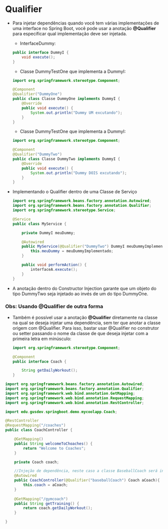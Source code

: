 # Qualifier

* Para injetar dependências quando você tem várias implementações de uma interface no Spring Boot, você pode usar a anotação **@Qualifier** para especificar qual implementação deve ser injetada.

    * InterfaceDummy:

    ```java
    public interface DummyI {
        void execute();
    }

    ```
    * Classe DummyTestOne que implementa a DummyI:
    ```java
    import org.springframework.stereotype.Component;

    @Component
    @Qualifier("DummyOne")
    public class Classe DummyOne implements DummyI {
        @Override
        public void execute() {
            System.out.println("Dummy UM excutando");
        }
    }
    ```
    * Classe DummyTestOne que implementa a DummyI:
    ```java
    import org.springframework.stereotype.Component;

    @Component
    @Qualifier("DummyTwo")
    public class Classe DummyTwo implements DummyI {
        @Override
        public void execute() {
            System.out.println("Dummy DOIS excutando");
        }
    }
    ```
* Implementando o Qualifier dentro de uma Classe de Serviço

    ```java
    import org.springframework.beans.factory.annotation.Autowired;
    import org.springframework.beans.factory.annotation.Qualifier;
    import org.springframework.stereotype.Service;

    @Service
    public class MyService {

        private DummyI meuDummy;

        @Autowired
        public MyService(@Qualifier("DummyTwo") DummyI meuDummyImplementado) {
            this.meuDummy = meuDummyImplementado;
        }

        public void performAction() {
            interfaceA.execute();
        }
    }
    ```
* A anotação dentro do Constructor Injection garante que um objeto do tipo DummyTwo seja injetado ao invés de um do tipo DummyOne.

### Obs: Usando @Qualifier de outra forma
* Também é possível usar a anotação **@Qualifier** diretamente na classe na qual se deseja injetar uma dependência, sem ter que anotar a classe origem com @Qualifier. Para isso, bastar usar @Qualifier no construtor ou setter passando o nome da classe de que deseja injetar com a primeira letra em minúsculo:

    ```java
    import org.springframework.stereotype.Component;

    @Component
    public interface Coach {

        String getDailyWorkout();
    }

    ```


```java
import org.springframework.beans.factory.annotation.Autowired;
import org.springframework.beans.factory.annotation.Qualifier;
import org.springframework.web.bind.annotation.GetMapping;
import org.springframework.web.bind.annotation.RequestMapping;
import org.springframework.web.bind.annotation.RestController;

import edu.gusdev.springboot.demo.mycoolapp.Coach;

@RestController
@RequestMapping("/coaches")
public class CoachController {

    @GetMapping()
    public String welcomeToChoaches() {
        return "Welcome to Coaches";
    }

    private Coach coach;

    //Injeção de dependência, neste caso a classe BaseballCoach será injetada;
    @Autowired
    public CoachController(@Qualifier("baseballCoach") Coach aCoach){
        this.coach = aCoach;
    }
    
    @GetMapping("/gymcoach")
    public String getTraining() {
        return coach.getDailyWorkout();
    }

}
```